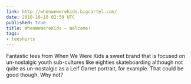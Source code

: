 ```yaml
---
link: http://whenwewerekids.bigcartel.com/
date: 2010-10-10 02:59 UTC
published: true
title: WhenWeWereKids — Welcome!
tags:
- teeshirts
---
```


Fantastic tees from When We Were Kids a sweet brand that is focused on un-nostalgic youth sub-cultures like eighties skateboarding although not quite as un-nostalgic as a Leif Garret portrait, for example. That could be good though. Why not?
